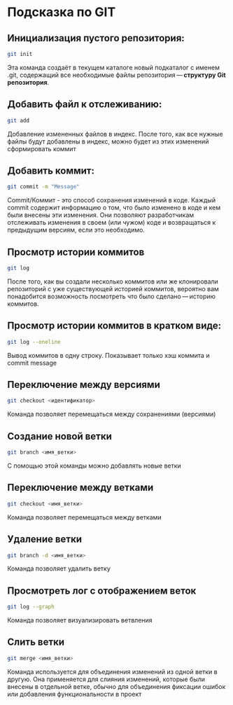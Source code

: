 # Подсказка по GIT

## Инициализация пустого репозитория:
```sh
git init
```
Эта команда создаёт в текущем каталоге новый подкаталог с именем .git, содержащий все необходимые файлы репозитория — **структуру Git репозитория**.
## Добавить файл к отслеживанию:
```sh
git add
```
Добавление измененных файлов в индекс. После того, как все нужные файлы будут добавлены в индекс, можно будет из этих изменений сформировать коммит
## Добавить коммит:
```sh
git commit -m "Message"
```
Commit/Коммит - это способ сохранения изменений в коде. Каждый commit содержит информацию о том, что было изменено в коде и кем были внесены эти изменения. Они позволяют разработчикам отслеживать изменения в своем (или чужом) коде и возвращаться к предыдущим версиям, если это необходимо.
## Просмотр истории коммитов
```sh
git log
```
После того, как вы создали несколько коммитов или же клонировали репозиторий с уже существующей историей коммитов, вероятно вам понадобится возможность посмотреть что было сделано — историю коммитов.
## Просмотр истории коммитов в кратком виде:
```sh
git log --oneline
```
Вывод коммитов в одну строку. Показывает только хэш коммита и commit message
## Переключение между версиями 
```sh
git checkout <идентификатор>
```
Команда позволяет перемещаться между сохранениями (версиями)
## Создание новой ветки 
```sh
git branch <имя_ветки>
```
C помощью этой команды можно добавлять новые ветки
## Переключение между ветками 
```sh
git checkout <имя_ветки>
```
Команда позволяет перемещаться между ветками
## Удаление ветки 
```sh
git branch -d <имя_ветки>
```
Команда позволяет удалить ветку
## Просмотреть лог с отображением веток
```sh
git log --graph
```
Команда позволяет визуализировать ветвления
## Слить ветки 
```sh
git merge <имя_ветки>
```
Команда используется для объединения изменений из одной ветки в другую. Она применяется для слияния изменений, которые были внесены в отдельной ветке, обычно для объединения фиксации ошибок или добавления функциональности в проект